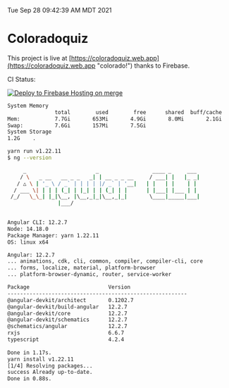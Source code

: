Tue Sep 28 09:42:39 AM MDT 2021

# Coloradoquiz


This project is live at [https://coloradoquiz.web.app](https://coloradoquiz.web.app "colorado!") thanks to Firebase.

CI Status: 

[![Deploy to Firebase Hosting on merge](https://github.com/teamkushal/coloradoquiz/actions/workflows/firebase-hosting-merge.yml/badge.svg)](https://github.com/teamkushal/coloradoquiz/actions/workflows/firebase-hosting-merge.yml)

```bash
System Memory
               total        used        free      shared  buff/cache   available
Mem:           7.7Gi       653Mi       4.9Gi       8.0Mi       2.1Gi       6.7Gi
Swap:          7.6Gi       157Mi       7.5Gi
System Storage
1.2G	.
```
```bash
yarn run v1.22.11
$ ng --version

     _                      _                 ____ _     ___
    / \   _ __   __ _ _   _| | __ _ _ __     / ___| |   |_ _|
   / △ \ | '_ \ / _` | | | | |/ _` | '__|   | |   | |    | |
  / ___ \| | | | (_| | |_| | | (_| | |      | |___| |___ | |
 /_/   \_\_| |_|\__, |\__,_|_|\__,_|_|       \____|_____|___|
                |___/
    

Angular CLI: 12.2.7
Node: 14.18.0
Package Manager: yarn 1.22.11
OS: linux x64

Angular: 12.2.7
... animations, cdk, cli, common, compiler, compiler-cli, core
... forms, localize, material, platform-browser
... platform-browser-dynamic, router, service-worker

Package                         Version
---------------------------------------------------------
@angular-devkit/architect       0.1202.7
@angular-devkit/build-angular   12.2.7
@angular-devkit/core            12.2.7
@angular-devkit/schematics      12.2.7
@schematics/angular             12.2.7
rxjs                            6.6.7
typescript                      4.2.4
    
Done in 1.17s.
yarn install v1.22.11
[1/4] Resolving packages...
success Already up-to-date.
Done in 0.88s.
```
